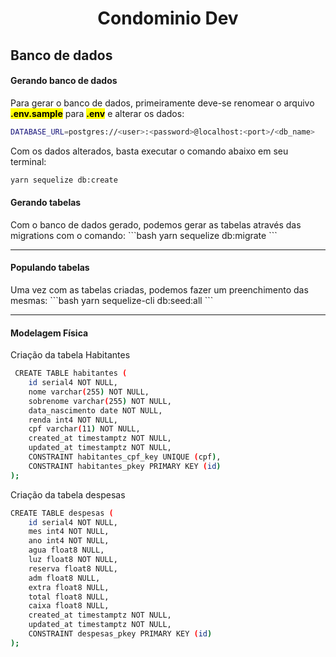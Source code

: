  <h1 align="center">Condominio Dev</h1>
 
 


<h2>Banco de dados</h2>
<h4>Gerando banco de dados</h4>
Para gerar o banco de dados, primeiramente deve-se renomear o arquivo <mark><b>.env.sample</b></mark> para <mark><b>.env</b></mark> e alterar os dados:

```bash
DATABASE_URL=postgres://<user>:<password>@localhost:<port>/<db_name>
```
Com os dados alterados, basta executar o comando abaixo em seu terminal:
```bash
yarn sequelize db:create
```

<h4>Gerando tabelas</h4>
Com o banco de dados gerado, podemos gerar as tabelas através das migrations com o comando:
```bash
yarn sequelize db:migrate
```
<hr>

<h4>Populando tabelas</h4>
Uma vez com as tabelas criadas, podemos fazer um preenchimento das mesmas:
```bash
yarn sequelize-cli db:seed:all
```
<hr>

<!-- <h2>End Points</h2>
<h4>Habitantes</h4>
<ul>
<li>
  <b>index</b> - Retorna todos os habitantes cadastrados no banco de dados

```bash
http://localhost:3333/hab/habitantes
```
</li>
<li></li>
<li></li>
<li></li>
</ul>
<h4>Condominio</h4>
<hr>
 -->
 <h4>Modelagem Física</h4>
 <p>Criação da tabela Habitantes</p>

 
```bash
 CREATE TABLE habitantes (
	id serial4 NOT NULL,
	nome varchar(255) NOT NULL,
	sobrenome varchar(255) NOT NULL,
	data_nascimento date NOT NULL,
	renda int4 NOT NULL,
	cpf varchar(11) NOT NULL,
	created_at timestamptz NOT NULL,
	updated_at timestamptz NOT NULL,
	CONSTRAINT habitantes_cpf_key UNIQUE (cpf),
	CONSTRAINT habitantes_pkey PRIMARY KEY (id)
);
```

<p>Criação da tabela despesas</p>

```bash
CREATE TABLE despesas (
	id serial4 NOT NULL,
	mes int4 NOT NULL,
	ano int4 NOT NULL,
	agua float8 NULL,
	luz float8 NOT NULL,
	reserva float8 NULL,
	adm float8 NULL,
	extra float8 NULL,
	total float8 NULL,
	caixa float8 NULL,
	created_at timestamptz NOT NULL,
	updated_at timestamptz NOT NULL,
	CONSTRAINT despesas_pkey PRIMARY KEY (id)
);
```

